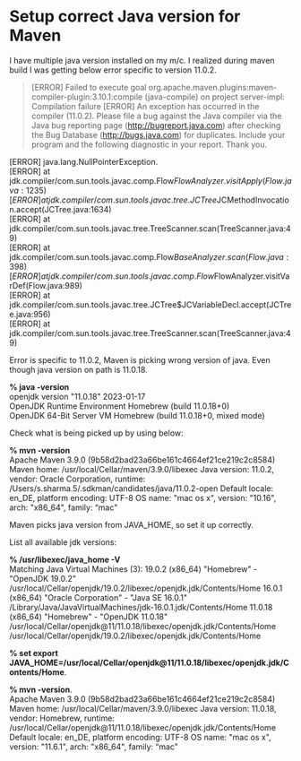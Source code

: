 # Setup correct Java version for Maven

I have multiple java version installed on my m/c. I realized during maven build I was getting below error specific to version 11.0.2.


>[ERROR] Failed to execute goal org.apache.maven.plugins:maven-compiler-plugin:3.10.1:compile (java-compile) on project server-impl: Compilation failure
[ERROR] An exception has occurred in the compiler (11.0.2). Please file a bug against the Java compiler via the Java bug reporting page (http://bugreport.java.com) after checking the Bug Database (http://bugs.java.com) for duplicates. Include your program and the following diagnostic in your report. Thank you.   

[ERROR] java.lang.NullPointerException.  
[ERROR] 	at jdk.compiler/com.sun.tools.javac.comp.Flow$FlowAnalyzer.visitApply(Flow.java:1235)  
[ERROR] 	at jdk.compiler/com.sun.tools.javac.tree.JCTree$JCMethodInvocation.accept(JCTree.java:1634)  
[ERROR] 	at jdk.compiler/com.sun.tools.javac.tree.TreeScanner.scan(TreeScanner.java:49)  
[ERROR] 	at jdk.compiler/com.sun.tools.javac.comp.Flow$BaseAnalyzer.scan(Flow.java:398)  
[ERROR] 	at jdk.compiler/com.sun.tools.javac.comp.Flow$FlowAnalyzer.visitVarDef(Flow.java:989)  
[ERROR] 	at jdk.compiler/com.sun.tools.javac.tree.JCTree$JCVariableDecl.accept(JCTree.java:956)  
[ERROR] 	at jdk.compiler/com.sun.tools.javac.tree.TreeScanner.scan(TreeScanner.java:49)


Error is specific to 11.0.2, Maven is picking wrong version of java. Even though java version on path is 11.0.18.  

**% java -version**  
openjdk version "11.0.18" 2023-01-17  
OpenJDK Runtime Environment Homebrew (build 11.0.18+0)  
OpenJDK 64-Bit Server VM Homebrew (build 11.0.18+0, mixed mode)


Check what is being picked up by using below:  

**% mvn -version**   
Apache Maven 3.9.0 (9b58d2bad23a66be161c4664ef21ce219c2c8584)
Maven home: /usr/local/Cellar/maven/3.9.0/libexec
Java version: 11.0.2, vendor: Oracle Corporation, runtime: /Users/s.sharma.5/.sdkman/candidates/java/11.0.2-open
Default locale: en_DE, platform encoding: UTF-8
OS name: "mac os x", version: "10.16", arch: "x86_64", family: “mac"


Maven picks java version from JAVA_HOME, so set it up correctly. 

List all available jdk versions:  

**% /usr/libexec/java_home -V**  
Matching Java Virtual Machines (3):
    19.0.2 (x86_64) "Homebrew" - "OpenJDK 19.0.2" /usr/local/Cellar/openjdk/19.0.2/libexec/openjdk.jdk/Contents/Home
    16.0.1 (x86_64) "Oracle Corporation" - "Java SE 16.0.1" /Library/Java/JavaVirtualMachines/jdk-16.0.1.jdk/Contents/Home
    11.0.18 (x86_64) "Homebrew" - "OpenJDK 11.0.18" /usr/local/Cellar/openjdk@11/11.0.18/libexec/openjdk.jdk/Contents/Home
/usr/local/Cellar/openjdk/19.0.2/libexec/openjdk.jdk/Contents/Home



**% set export JAVA_HOME=/usr/local/Cellar/openjdk@11/11.0.18/libexec/openjdk.jdk/Contents/Home**.   

**% mvn -version**.  
Apache Maven 3.9.0 (9b58d2bad23a66be161c4664ef21ce219c2c8584)
Maven home: /usr/local/Cellar/maven/3.9.0/libexec
Java version: 11.0.18, vendor: Homebrew, runtime: /usr/local/Cellar/openjdk@11/11.0.18/libexec/openjdk.jdk/Contents/Home
Default locale: en_DE, platform encoding: UTF-8
OS name: "mac os x", version: "11.6.1", arch: "x86_64", family: “mac"
